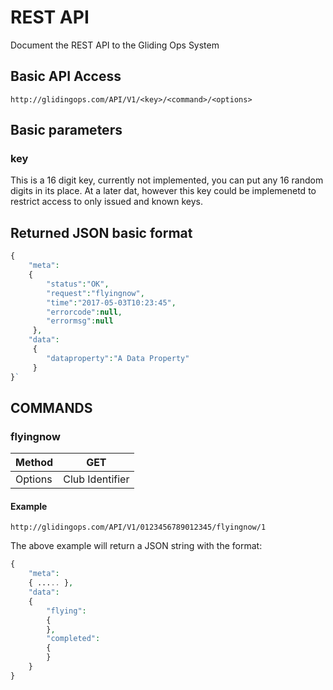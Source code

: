 # REST API
Document the REST API to the Gliding Ops System
## Basic API Access
`http://glidingops.com/API/V1/<key>/<command>/<options>`
## Basic parameters
### key
This is a 16 digit key, currently not implemented, you can put any 16 random digits in its place.  At a later dat, however this key could be implemenetd to restrict access to only issued and known keys.
## Returned JSON basic format
```php
{
    "meta":   
    {  
        "status":"OK",  
        "request":"flyingnow",  
        "time":"2017-05-03T10:23:45",  
        "errorcode":null,  
        "errormsg":null
     },  
    "data":  
     {
        "dataproperty":"A Data Property"
     }  
}`
```
## COMMANDS
### flyingnow
Method | GET  
-- | --  
Options | Club Identifier  
#### Example
`http://glidingops.com/API/V1/0123456789012345/flyingnow/1`

The above example will return a JSON string with the format:
```php
{
    "meta":
    { ..... },
    "data":
    {
        "flying":
        {
        },
        "completed":
        {
        }
    }
}    
```
